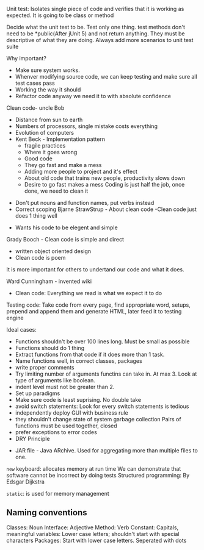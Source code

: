 Unit test: Isolates single piece of code and verifies that it is working as expected. It is going to be class or method

Decide what the unit test to be. Test only one thing. test methods don't need to be *public(After jUnit 5) and not return anything. They must be descriptive of what they are doing.
Always add more scenarios to unit test suite

Why important?
 - Make sure system works.
 - Whenver modifying source code, we can keep testing and make sure all test cases pass
 - Working the way it should
 - Refactor code anyway we need it to with absolute confidence


Clean code- uncle Bob
- Distance from sun to earth
- Numbers of processors, single mistake costs everything
- Evolution of computers
- Kent Beck - Implementation  pattern
    - fragile practices
    - Where it goes wrong
    - Good code
    - They go fast and make a mess
    - Adding more people to project and it's effect
    - About old code that trains new people, productivity slows down
    - Desire to go fast makes a mess
Coding is just half the job, once done, we need to clean it
* Don't put nouns and function names, put verbs instead
* Correct scoping
Bjarne StrawStrup - About clean code
-Clean code just does 1 thing well
- Wants his code to be elegent and simple

Grady Booch - Clean code is simple and direct
- written object oriented design
- Clean code is poem

It is more important for others to undertand our code and what it does.

Ward Cunningham - invented wiki
- Clean code: Everything we read is what we expect it to do


Testing code: Take code from every page, find appropriate word, setups, prepend and append them and generate HTML, later feed it to testing engine

Ideal cases:
- Functions shouldn't be over 100 lines long. Must be small as possible
- Functions should do 1 thing
- Extract functions from that code if it does more than 1 task.
- Name functions well, in correct classes, packages
- write proper comments
- Try limiting number of arguments functins can take in. At max 3. Look at type of arguments like boolean.
- indent level must not be greater than 2.
- Set up paradigms
- Make sure code is least suprising. No double take
- avoid switch statements: Look for every switch statements is tedious
- independently deploy GUI with business rule
- they shouldn't change state of system
garbage collection
Pairs of functions must be used together, closed
- prefer exceptions to error codes
- DRY Principle

* JAR file - Java ARchive. Used for aggregating more than multiple files to one.

`new` keyboard: allocates memory at run time
We can demonstrate that software cannot be incorrect by doing tests
Structured programming: By Edsgar Dijkstra 

`static`: is used for memory management

## Naming conventions
Classes: Noun
Interface: Adjective
Method: Verb
Constant: Capitals, meaningful
variables: Lower case letters; shouldn't start with special characters
Packages: Start with lower case letters. Seperated with dots
